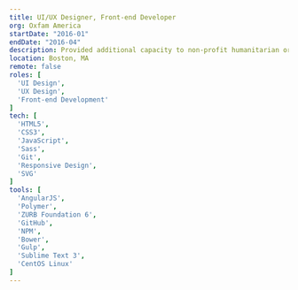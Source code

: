 ```yaml
---
title: UI/UX Designer, Front-end Developer
org: Oxfam America
startDate: "2016-01"
endDate: "2016-04"
description: Provided additional capacity to non-profit humanitarian org. Helped build componentized UI as part of transition from print-only to web-first publication, w/focus on elegant reading experience, social engagement, driving donations. Advised in-house team on responsive best practices and design/development workflow.
location: Boston, MA
remote: false
roles: [
  'UI Design',
  'UX Design',
  'Front-end Development'
]
tech: [
  'HTML5',
  'CSS3',
  'JavaScript',
  'Sass',
  'Git',
  'Responsive Design',
  'SVG'
]
tools: [
  'AngularJS',
  'Polymer',
  'ZURB Foundation 6',
  'GitHub',
  'NPM',
  'Bower',
  'Gulp',
  'Sublime Text 3',
  'CentOS Linux'
]
---
```


